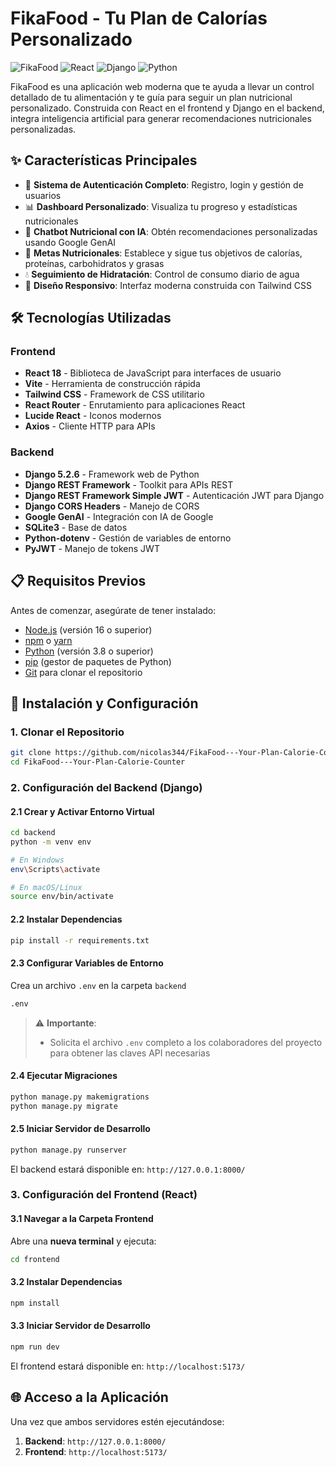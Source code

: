 # FikaFood - Tu Plan de Calorías Personalizado

![FikaFood](https://img.shields.io/badge/Version-1.0.0-blue.svg)
![React](https://img.shields.io/badge/React-18.x-blue.svg)
![Django](https://img.shields.io/badge/Django-5.2.6-green.svg)
![Python](https://img.shields.io/badge/Python-3.8+-green.svg)

FikaFood es una aplicación web moderna que te ayuda a llevar un control detallado de tu alimentación y te guía para seguir un plan nutricional personalizado. Construida con React en el frontend y Django en el backend, integra inteligencia artificial para generar recomendaciones nutricionales personalizadas.

## ✨ Características Principales

- 🔐 **Sistema de Autenticación Completo**: Registro, login y gestión de usuarios
- 📊 **Dashboard Personalizado**: Visualiza tu progreso y estadísticas nutricionales
- 🤖 **Chatbot Nutricional con IA**: Obtén recomendaciones personalizadas usando Google GenAI
- 🎯 **Metas Nutricionales**: Establece y sigue tus objetivos de calorías, proteínas, carbohidratos y grasas
- 💧 **Seguimiento de Hidratación**: Control de consumo diario de agua
- 📱 **Diseño Responsivo**: Interfaz moderna construida con Tailwind CSS

## 🛠️ Tecnologías Utilizadas

### Frontend
- **React 18** - Biblioteca de JavaScript para interfaces de usuario
- **Vite** - Herramienta de construcción rápida
- **Tailwind CSS** - Framework de CSS utilitario
- **React Router** - Enrutamiento para aplicaciones React
- **Lucide React** - Iconos modernos
- **Axios** - Cliente HTTP para APIs

### Backend
- **Django 5.2.6** - Framework web de Python
- **Django REST Framework** - Toolkit para APIs REST
- **Django REST Framework Simple JWT** - Autenticación JWT para Django
- **Django CORS Headers** - Manejo de CORS
- **Google GenAI** - Integración con IA de Google
- **SQLite3** - Base de datos
- **Python-dotenv** - Gestión de variables de entorno
- **PyJWT** - Manejo de tokens JWT

## 📋 Requisitos Previos

Antes de comenzar, asegúrate de tener instalado:

- [Node.js](https://nodejs.org/) (versión 16 o superior)
- [npm](https://www.npmjs.com/) o [yarn](https://yarnpkg.com/)
- [Python](https://www.python.org/) (versión 3.8 o superior)
- [pip](https://pip.pypa.io/en/stable/) (gestor de paquetes de Python)
- [Git](https://git-scm.com/) para clonar el repositorio

## 🚀 Instalación y Configuración

### 1. Clonar el Repositorio

```bash
git clone https://github.com/nicolas344/FikaFood---Your-Plan-Calorie-Counter.git
cd FikaFood---Your-Plan-Calorie-Counter
```

### 2. Configuración del Backend (Django)

#### 2.1 Crear y Activar Entorno Virtual

```bash
cd backend
python -m venv env

# En Windows
env\Scripts\activate

# En macOS/Linux
source env/bin/activate
```

#### 2.2 Instalar Dependencias

```bash
pip install -r requirements.txt
```

#### 2.3 Configurar Variables de Entorno

Crea un archivo `.env` en la carpeta `backend` 
```bash
.env
```

> ⚠️ **Importante**: 
> - Solicita el archivo `.env` completo a los colaboradores del proyecto para obtener las claves API necesarias

#### 2.4 Ejecutar Migraciones

```bash
python manage.py makemigrations
python manage.py migrate
```


#### 2.5 Iniciar Servidor de Desarrollo

```bash
python manage.py runserver
```

El backend estará disponible en: `http://127.0.0.1:8000/`


### 3. Configuración del Frontend (React)

#### 3.1 Navegar a la Carpeta Frontend

Abre una **nueva terminal** y ejecuta:

```bash
cd frontend
```

#### 3.2 Instalar Dependencias

```bash
npm install
```


#### 3.3 Iniciar Servidor de Desarrollo

```bash
npm run dev
```

El frontend estará disponible en: `http://localhost:5173/`

## 🌐 Acceso a la Aplicación

Una vez que ambos servidores estén ejecutándose:

1. **Backend**: `http://127.0.0.1:8000/`
2. **Frontend**: `http://localhost:5173/`
 

